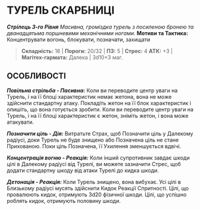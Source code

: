 ﻿# ТУРЕЛЬ СКАРБНИЦІ

***Стрілець 3-го Рівня***
*Масивна, громіздка турель з посиленою бронею та дванадцятьма поршневими механічними ногами.*
**Мотиви та Тактика:** Концентрувати вогонь, блокувати, позначати, захищати

> **Складність:** 16 | **Пороги:** 20/32 | **ПЗ:** 5 | **Стрес:** 4
> **АТК:** +3 | **Магітех-гармата:** Далека | 3d10+3 маг.

## ОСОБЛИВОСТІ

***Повільна стрільба - Пасивна:*** Коли ви переводите центр уваги на Турель, і на її блоці характеристик немає жетона, вона не може здійснити стандартну атаку. Покладіть жетон на її блок характеристик і опишіть, що вона готується зробити. Коли ви переводите центр уваги на Турель, і на її блоці характеристик є жетон, зніміть жетон, і вона може атакувати.

***Позначити ціль - Дія:*** Витратьте Страх, щоб Позначити ціль у Далекому радіусі, доки Турель не буде знищено або Позначена ціль не стане Прихованою. Поки ціль Позначена, її Ухилення зменшується вдвічі.

***Концентрація вогню - Реакція:*** Коли інший супротивник завдає шкоди цілі в Далекому радіусі від Турелі, ви можете зазначити Стрес, щоб додати стандартну шкоду від атаки Турелі до кидка шкоди.

***Детонація - Реакція:*** Коли Турель знищено, вона вибухає. Усі цілі в Близькому радіусі мусять здійснити Кидок Реакції Спритності. Цілі, що провалюють кидок, отримують 3d20 фізичної шкоди. Цілі, що успішно роблять кидок, отримують половину шкоди.